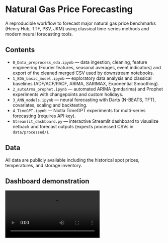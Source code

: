 # Natural Gas Price Forecasting

A reproducible workflow to forecast major natural gas price benchmarks (Henry Hub, TTF, PSV, JKM) using classical time-series methods and modern neural forecasting tools.

## Contents

- `0_Data_preprocess_eda.ipynb` — data ingestion, cleaning, feature engineering (Fourier features, seasonal averages, event indicators) and export of the cleaned merged CSV used by downstream notebooks.
- `1_EDA_basic_model.ipynb` — exploratory data analysis and classical baselines (ADF/ACF/PACF, ARIMA, SARIMAX, Exponential Smoothing).
- `2_autoArma_prophet.ipynb` — automated ARIMA (pmdarima) and Prophet experiments with changepoints and custom holidays.
- `3_ANN_models.ipynb` — neural forecasting with Darts (N-BEATS, TFT), covariates, scaling and backtesting.
- `4_TimeGPT.ipynb` — Nixtla TimeGPT experiments for multi-series forecasting (requires API key).
- `Streamlit_dashboard.py` — interactive Streamlit dashboard to visualize netback and forecast outputs (expects processed CSVs in `data/processed/`).

## Data

All data are publicly available including the historical spot prices, temperatures, and storage inventory.


## Dashboard demonstration

![dashboard](images/app_video.mp4)